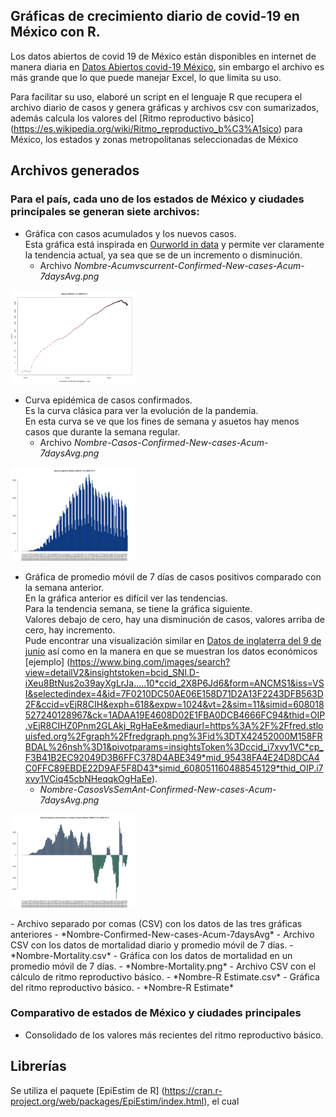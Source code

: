 ## Gráficas de crecimiento diario de covid-19 en México con R.
Los datos abiertos de covid 19 de México están disponibles en internet de manera diaria en  [Datos Abiertos covid-19  México](http://datosabiertos.salud.gob.mx/gobmx/salud/datos_abiertos/datos_abiertos_covid19.zip), sin embargo el archivo es más grande que lo que puede manejar Excel, lo que limita su uso.


Para facilitar su uso, elaboré un script en el lenguaje R que recupera el archivo diario de casos y genera gráficas y archivos csv con sumarizados, además calcula los valores del [Ritmo reproductivo básico] (https://es.wikipedia.org/wiki/Ritmo_reproductivo_b%C3%A1sico) para México, los estados y zonas metropolitanas seleccionadas de México


## Archivos generados 

### Para el país, cada uno de los estados de México y ciudades principales se generan siete archivos:

- Gráfica con casos acumulados y los nuevos casos. 
<br>Esta gráfica está inspirada en [Ourworld in data](https://ourworldindata.org/grapher/daily-new-confirmed-cases-of-covid-19-vs-cumulative-cases-positive-rate) y permite ver claramente la tendencia actual, ya sea que se de un incremento  o disminución.
	- Archivo *Nombre-Acumvscurrent-Confirmed-New-cases-Acum-7daysAvg.png*
<p align="left">
  <img src="./img/Mexico-Acumvscurrent-Confirmed-New-cases-Acum-7daysAvg.png" alt="Grafica comparativa Mexico" width="200">
</p>

- Curva epidémica de casos confirmados. 
<br>Es la curva clásica para ver la evolución de la pandemia. 
<br>En esta curva se ve que los fines de semana y asuetos hay menos casos que durante la semana regular.
	- Archivo *Nombre-Casos-Confirmed-New-cases-Acum-7daysAvg.png*
<p align="left">
  <img src="./img/Mexico-Casos-Confirmed-New-cases-Acum-7daysAvg.png" alt="Grafica comparativa Mexico" width="200">
</p>

- Gráfica de promedio móvil de 7 días de casos positivos comparado con la semana anterior. <br> 
En la gráfica anterior es difícil ver las tendencias.
<br>Para la tendencia semana, se tiene la gráfica siguiente.
<br>Valores debajo de cero, hay una disminución de casos, valores arriba de cero, hay incremento. 
<br>Pude encontrar una visualización similar en [Datos de inglaterra del 9 de junio](https://www.cebm.net/covid-19/covid-19-death-data-in-england-update-9th-june) así como en la manera en que se muestran los datos económicos [ejemplo] (https://www.bing.com/images/search?view=detailV2&insightstoken=bcid_SNl.D-iXeu8BtNus2o39ayXgLrJa.....10*ccid_2X8P6Jd6&form=ANCMS1&iss=VSI&selectedindex=4&id=7F0210DC50AE06E158D71D2A13F2243DFB563D2F&ccid=vEjR8CIH&exph=618&expw=1024&vt=2&sim=11&simid=608018527240128967&ck=1ADAA19E4608D02E1FBA0DCB4666FC94&thid=OIP.vEjR8CIHZ0Pnm2GLAkj_RgHaEe&mediaurl=https%3A%2F%2Ffred.stlouisfed.org%2Fgraph%2Ffredgraph.png%3Fid%3DTX42452000M158FRBDAL%26nsh%3D1&pivotparams=insightsToken%3Dccid_i7xvy1VC*cp_F3B41B2EC92049D3B6FFC378D4ABE349*mid_95438FA4E24D8DCA4C0FFC89EBDE22D9AF5F8D43*simid_608051160488545129*thid_OIP.i7xvy1VCiq45cbNHeqqkOgHaEe).
	- *Nombre-CasosVsSemAnt-Confirmed-New-cases-Acum-7daysAvg.png*
<p align="left">
  <img src="./img/Mexico-CasosVsSemAnt-Confirmed-New-cases-Acum-7daysAvg.png" alt="Grafica comparativa Mexico" width="200">
</p>
- Archivo separado por comas (CSV) con los datos de las tres gráficas anteriores
	- *Nombre-Confirmed-New-cases-Acum-7daysAvg*
- Archivo CSV con los datos de mortalidad diario y promedio móvil de 7 días.
	- *Nombre-Mortality.csv*
- Gráfica con los datos de mortalidad en un promedio móvil de 7 días.
	- *Nombre-Mortality.png*
- Archivo CSV con el cálculo de ritmo reproductivo básico.
	- *Nombre-R Estimate.csv*
- Gráfica del ritmo reproductivo básico.
	- *Nombre-R Estimate*
	
	
### Comparativo de estados de México y ciudades principales

- Consolidado de los valores más recientes del ritmo reproductivo básico.
	

## Librerías
Se utiliza el paquete [EpiEstim de R] (https://cran.r-project.org/web/packages/EpiEstim/index.html), el cual 